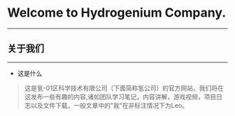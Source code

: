 # Welcome to Hydrogenium Company.
---
## 关于我们
---
- 这是什么  
> 这是氢-01区科学技术有限公司（下面简称氢公司）的官方网站，我们将在这发布一些有趣的内容,诸如团队学习笔记，内容讲解，游戏视频，项目日志以及文件下载，一般文章中的"我"在非标注情况下为Leo。
